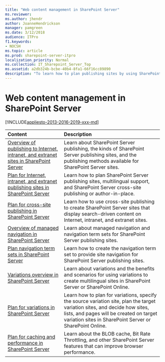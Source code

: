 ```yaml
---
title: "Web content management in SharePoint Server"
ms.reviewer: 
ms.author: jhendr
author: JoanneHendrickson
manager: pamgreen
ms.date: 3/12/2018
audience: ITPro
f1.keywords:
- NOCSH
ms.topic: article
ms.prod: sharepoint-server-itpro
localization_priority: Normal
ms.collection: IT_Sharepoint_Server_Top
ms.assetid: a2db324b-bcbe-40b4-8fa1-66f16cc89890
description: "To learn how to plan publishing sites by using SharePoint Server features, see these articles and related resources."
---
```


# Web content management in SharePoint Server

[!INCLUDE[appliesto-2013-2016-2019-xxx-md](../includes/appliesto-2013-2016-2019-xxx-md.md)]
  
|**Content**|**Description**|
|:-----|:-----|
|[Overview of publishing to Internet, intranet, and extranet sites in SharePoint Server](overview-of-publishing-to-internet-intranet-and-extranet-sites.md) <br/> |Learn about SharePoint Server publishing, the kinds of SharePoint Server publishing sites, and the publishing methods available for SharePoint Server sites.  <br/> |
|[Plan for Internet, intranet, and extranet publishing sites in SharePoint Server](plan-for-internet-intranet-and-extranet-publishing-sites.md) <br/> |Learn how to plan SharePoint Server publishing sites, multilingual support, and SharePoint Server cross-site publishing or author-in-place.  <br/> |
|[Plan for cross-site publishing in SharePoint Server](plan-for-cross-site-publishing.md) <br/> |Learn how to use cross-site publishing to create SharePoint Server sites that display search-driven content on Internet, intranet, and extranet sites.  <br/> |
|[Overview of managed navigation in SharePoint Server](overview-of-managed-navigation.md) <br/> |Learn about managed navigation and navigation term sets for SharePoint Server publishing sites.  <br/> |
|[Plan navigation term sets in SharePoint Server](plan-navigation-term-sets.md) <br/> |Learn how to create the navigation term set to provide site navigation for SharePoint Server publishing sites.  <br/> |
|[Variations overview in SharePoint Server](variations-overview.md) <br/> |Learn about variations and the benefits and scenarios for using variations to create multilingual sites in SharePoint Server or SharePoint Online.  <br/> |
|[Plan for variations in SharePoint Server](plan-for-variations.md) <br/> |Learn how to plan for variations, specify the source variation site, plan the target variation sites, and decide how sites, lists, and pages will be created on target variation sites in SharePoint Server or SharePoint Online.  <br/> |
|[Plan for caching and performance in SharePoint Server](caching-and-performance-planning.md) <br/> |Learn about the BLOB cache, Bit Rate Throttling, and other SharePoint Server features that can improve browser performance.  <br/> |
   


